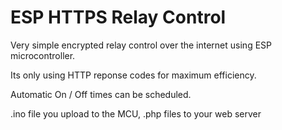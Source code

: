 # ESP HTTPS Relay Control
Very simple encrypted relay control over the internet using ESP microcontroller. 

Its only using HTTP reponse codes for maximum efficiency.  

Automatic On / Off times can be scheduled.

.ino file you upload to the MCU, .php files to your web server

